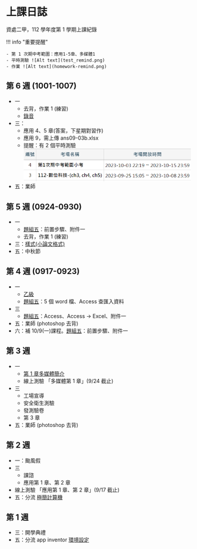 # 上課日誌

資處二甲，112 學年度第 1 學期上課紀錄

!!! info "重要提醒"

    - 第 1 次期中考範圍：應用1-5章、多媒體1
    - 平時測驗 ![Alt text](test_remind.png)
    - 作業 ![Alt text](homework-remind.png)

## 第 6 週 (1001-1007)

- 一
    - 去背，作業 1 (練習)
    - [錄音](./misc/record.md)
- 三：
    - 應用 4、5 章(答案，下星期對習作)
    - 應用 9，需上傳 ans09-03b.xlsx
    - 提醒：有 2 個平時測驗 ![Alt text](test_remind.png)
- 五：業師

## 第 5 週 (0924-0930)

- 一
    - [題組五](../cert/cert2/resolve-5.md)：前置步驟、附件一
    - 去背，作業 1 (練習)
- 三：[樣式(小論文格式)](misc/template_essay.md)
- 五：中秋節

## 第 4 週 (0917-0923)

- 一
    - [乙級](../cert/cert2/index.md)
    - [題組五](../cert/cert2/resolve-5.md)：5 個 word 檔、Access 查匯入資料
- 三
    - [題組五](../cert/cert2/resolve-5.md)：Access、Access -> Excel、附件一
- 五：業師 (photoshop 去背)
- 六：補 10/9(一)課程。[題組五](../cert/cert2/resolve-5.md)：前置步驟、附件一

## 第 3 週

- 一
    - [第 1 章多媒體簡介](misc/C371A3_1.md)
    - 線上測驗 「多媒體第 1 章」(9/24 截止)
- 三
    - 工場宣導
    - 安全衛生測驗
    - 發測驗卷
    - 第 3 章
- 五：業師 (photoshop 去背)

## 第 2 週

- 一：颱風假
- 三
    - 課諮
    - 應用第 1 章、第 2 章
- 線上測驗 「應用第 1 章、第 2 章」(9/17 截止)
- 五：分流 [極簡計算機](../programming/app_inventor/calculator.md)

## 第 1 週

- 三：開學典禮
- 五：分流 app inventor [環境設定](../programming/app_inventor/env.md)
